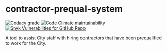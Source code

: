 # contractor-prequal-system

[![Codacy grade](https://img.shields.io/codacy/grade/d7d0653c73424f699a843a981c802bbd)](https://app.codacy.com/gh/cityssm/contractor-prequal-system/dashboard) [![Code Climate maintainability](https://img.shields.io/codeclimate/maintainability/cityssm/contractor-prequal-system)](https://codeclimate.com/github/cityssm/contractor-prequal-system) [![Snyk Vulnerabilities for GitHub Repo](https://img.shields.io/snyk/vulnerabilities/github/cityssm/contractor-prequal-system)](https://app.snyk.io/org/cityssm/project/f4f26b2a-3083-41ff-92ff-282f5266a51e)

A tool to assist City staff with hiring contractors
that have been prequalified to work for the City.
